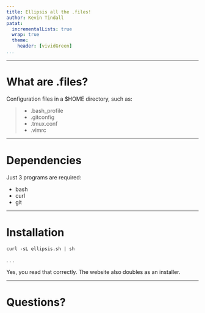 ```yaml
---
title: Ellipsis all the .files!
author: Kevin Tindall
patat:
  incrementalLists: true
  wrap: true
  theme:
    header: [vividGreen]
...
```


---

# What are .files?

Configuration files in a $HOME directory, such as:

> - .bash_profile
> - .gitconfig
> - .tmux.conf
> - .vimrc

---

# Dependencies

Just 3 programs are required:

- bash
- curl
- git

---

# Installation

`curl -sL ellipsis.sh | sh`

. . .

Yes, you read that correctly.
The website also doubles as an installer.

---

# Questions?

